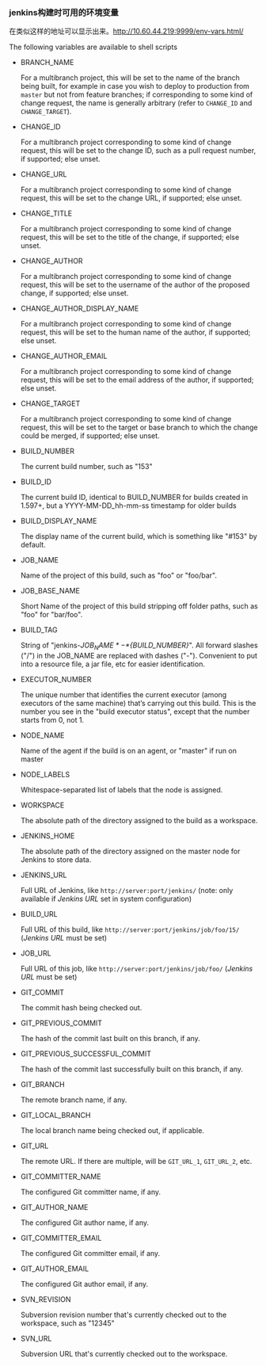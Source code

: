### jenkins构建时可用的环境变量

在类似这样的地址可以显示出来。<http://10.60.44.219:9999/env-vars.html/>

The following variables are available to shell scripts

- BRANCH_NAME

  For a multibranch project, this will be set to the name of the branch being built, for example in case you wish to deploy to production from `master` but not from feature branches; if corresponding to some kind of change request, the name is generally arbitrary (refer to `CHANGE_ID` and `CHANGE_TARGET`).

- CHANGE_ID

  For a multibranch project corresponding to some kind of change request, this will be set to the change ID, such as a pull request number, if supported; else unset.

- CHANGE_URL

  For a multibranch project corresponding to some kind of change request, this will be set to the change URL, if supported; else unset.

- CHANGE_TITLE

  For a multibranch project corresponding to some kind of change request, this will be set to the title of the change, if supported; else unset.

- CHANGE_AUTHOR

  For a multibranch project corresponding to some kind of change request, this will be set to the username of the author of the proposed change, if supported; else unset.

- CHANGE_AUTHOR_DISPLAY_NAME

  For a multibranch project corresponding to some kind of change request, this will be set to the human name of the author, if supported; else unset.

- CHANGE_AUTHOR_EMAIL

  For a multibranch project corresponding to some kind of change request, this will be set to the email address of the author, if supported; else unset.

- CHANGE_TARGET

  For a multibranch project corresponding to some kind of change request, this will be set to the target or base branch to which the change could be merged, if supported; else unset.

- BUILD_NUMBER

  The current build number, such as "153"

- BUILD_ID

  The current build ID, identical to BUILD_NUMBER for builds created in 1.597+, but a YYYY-MM-DD_hh-mm-ss timestamp for older builds

- BUILD_DISPLAY_NAME

  The display name of the current build, which is something like "#153" by default.

- JOB_NAME

  Name of the project of this build, such as "foo" or "foo/bar".

- JOB_BASE_NAME

  Short Name of the project of this build stripping off folder paths, such as "foo" for "bar/foo".

- BUILD_TAG

  String of "jenkins-*${JOB_NAME}*-*${BUILD_NUMBER}*". All forward slashes ("/") in the JOB_NAME are replaced with dashes ("-"). Convenient to put into a resource file, a jar file, etc for easier identification.

- EXECUTOR_NUMBER

  The unique number that identifies the current executor (among executors of the same machine) that’s carrying out this build. This is the number you see in the "build executor status", except that the number starts from 0, not 1.

- NODE_NAME

  Name of the agent if the build is on an agent, or "master" if run on master

- NODE_LABELS

  Whitespace-separated list of labels that the node is assigned.

- WORKSPACE

  The absolute path of the directory assigned to the build as a workspace.

- JENKINS_HOME

  The absolute path of the directory assigned on the master node for Jenkins to store data.

- JENKINS_URL

  Full URL of Jenkins, like `http://server:port/jenkins/` (note: only available if *Jenkins URL* set in system configuration)

- BUILD_URL

  Full URL of this build, like `http://server:port/jenkins/job/foo/15/` (*Jenkins URL* must be set)

- JOB_URL

  Full URL of this job, like `http://server:port/jenkins/job/foo/` (*Jenkins URL* must be set)

- GIT_COMMIT

  The commit hash being checked out.

- GIT_PREVIOUS_COMMIT

  The hash of the commit last built on this branch, if any.

- GIT_PREVIOUS_SUCCESSFUL_COMMIT

  The hash of the commit last successfully built on this branch, if any.

- GIT_BRANCH

  The remote branch name, if any.

- GIT_LOCAL_BRANCH

  The local branch name being checked out, if applicable.

- GIT_URL

  The remote URL. If there are multiple, will be `GIT_URL_1`, `GIT_URL_2`, etc.

- GIT_COMMITTER_NAME

  The configured Git committer name, if any.

- GIT_AUTHOR_NAME

  The configured Git author name, if any.

- GIT_COMMITTER_EMAIL

  The configured Git committer email, if any.

- GIT_AUTHOR_EMAIL

  The configured Git author email, if any.

- SVN_REVISION

  Subversion revision number that's currently checked out to the workspace, such as "12345"

- SVN_URL

  Subversion URL that's currently checked out to the workspace.